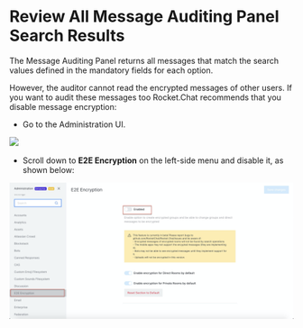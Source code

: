 # Review All Message Auditing Panel Search Results

The Message Auditing Panel returns all messages that match the search values defined in the mandatory fields for each option.

However, the auditor cannot read the encrypted messages of other users. If you want to audit these messages too Rocket.Chat recommends that you disable message encryption:

* Go to the Administration UI.

![](<../../.gitbook/assets/image (297).png>)

* Scroll down to **E2E Encryption** on the left-side menu and disable it, as shown below:

![](<../../.gitbook/assets/image (303) (2) (2) (2) (2) (2) (2) (2) (1) (1) (2).png>)
